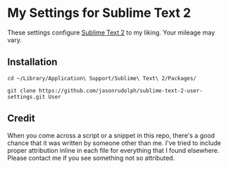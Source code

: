 # My Settings for Sublime Text 2

These settings configure [Sublime Text 2][sublime-text] to my liking. Your mileage may vary.

## Installation

```
cd ~/Library/Application\ Support/Sublime\ Text\ 2/Packages/

git clone https://github.com/jasonrudolph/sublime-text-2-user-settings.git User
```

## Credit

When you come across a script or a snippet in this repo, there's a good chance that it was written by someone other than me.
I've tried to include proper attribution inline in each file for everything that I found elsewhere.
Please contact me if you see something not so attributed.

[sublime-text]: http://www.sublimetext.com/2
